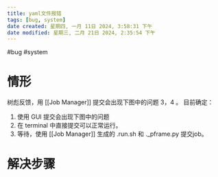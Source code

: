 ```yaml
---
title: yaml文件报错
tags: [bug, system]
date created: 星期四, 一月 11日 2024, 3:58:31 下午
date modified: 星期三, 二月 21日 2024, 2:35:54 下午
---
```


#bug #system 
# 情形
树彪反馈，用 [[Job Manager]] 提交会出现下图中的问题 3，4 。
目前确定：
1. 使用 GUI 提交会出现下图中的问题 
2. 在 terminal 中直接提交可以正常运行。
3. 等待，使用 [[Job Manager]] 生成的 .run.sh 和 .\_pframe.py 提交job。
# 解决步骤

